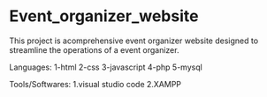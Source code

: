 # Event_organizer_website

This project is acomprehensive event organizer website designed to streamline the operations of a event organizer.

Languages:
1-html
2-css
3-javascript
4-php
5-mysql


Tools/Softwares:
1.visual studio code
2.XAMPP 


